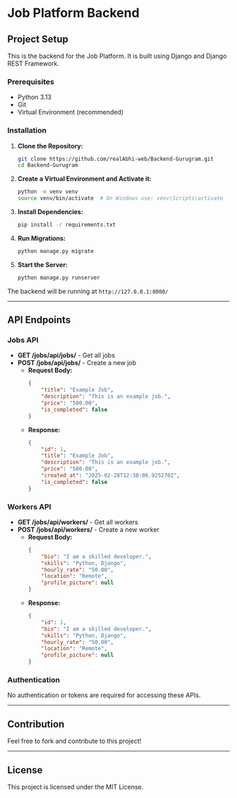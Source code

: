 # Job Platform Backend

## Project Setup
This is the backend for the Job Platform. It is built using Django and Django REST Framework.

### Prerequisites
- Python 3.13
- Git
- Virtual Environment (recommended)

### Installation
1. **Clone the Repository:**
   ```sh
   git clone https://github.com/realAbhi-web/Backend-Gurugram.git
   cd Backend-Gurugram
   ```

2. **Create a Virtual Environment and Activate it:**
   ```sh
   python -m venv venv
   source venv/bin/activate  # On Windows use: venv\Scripts\activate
   ```

3. **Install Dependencies:**
   ```sh
   pip install -r requirements.txt
   ```

4. **Run Migrations:**
   ```sh
   python manage.py migrate
   ```

5. **Start the Server:**
   ```sh
   python manage.py runserver
   ```

The backend will be running at `http://127.0.0.1:8000/`

---

## API Endpoints

### Jobs API
- **GET /jobs/api/jobs/** - Get all jobs
- **POST /jobs/api/jobs/** - Create a new job
  - **Request Body:**
    ```json
    {
        "title": "Example Job",
        "description": "This is an example job.",
        "price": "500.00",
        "is_completed": false
    }
    ```
  - **Response:**
    ```json
    {
        "id": 1,
        "title": "Example Job",
        "description": "This is an example job.",
        "price": "500.00",
        "created_at": "2025-02-28T12:38:06.925270Z",
        "is_completed": false
    }
    ```

### Workers API
- **GET /jobs/api/workers/** - Get all workers
- **POST /jobs/api/workers/** - Create a new worker
  - **Request Body:**
    ```json
    {
        "bio": "I am a skilled developer.",
        "skills": "Python, Django",
        "hourly_rate": "50.00",
        "location": "Remote",
        "profile_picture": null
    }
    ```
  - **Response:**
    ```json
    {
        "id": 1,
        "bio": "I am a skilled developer.",
        "skills": "Python, Django",
        "hourly_rate": "50.00",
        "location": "Remote",
        "profile_picture": null
    }
    ```

### Authentication
No authentication or tokens are required for accessing these APIs.

---

## Contribution
Feel free to fork and contribute to this project!

---

## License
This project is licensed under the MIT License.

